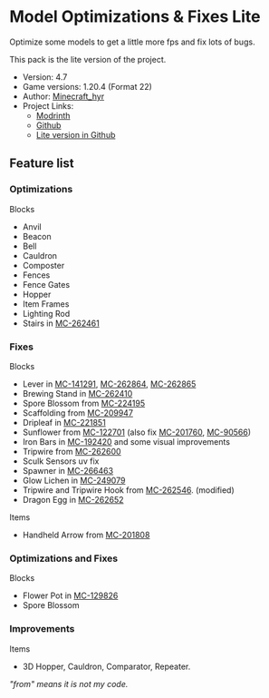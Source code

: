 # Model Optimizations & Fixes Lite

Optimize some models to get a little more fps and fix lots of bugs.

This pack is the lite version of the project.

- Version: 4.7
- Game versions: 1.20.4 (Format 22)
- Author: [Minecraft_hyr](https://github.com/Minecrafthyr)
- Project Links:
  - [Modrinth](https://modrinth.com/resourcepack/model-optimizations-and-fixes)
  - [Github](https://github.com/Minecrafthyr/model_optis_and_fixes)
  - [Lite version in Github](https://github.com/Minecrafthyr/model_optis_and_fixes/tree/lite)

## Feature list

### Optimizations

Blocks

- Anvil
- Beacon
- Bell
- Cauldron
- Composter
- Fences
- Fence Gates
- Hopper
- Item Frames
- Lighting Rod
- Stairs in [MC-262461](https://bugs.mojang.com/browse/MC-262461)

### Fixes

Blocks

- Lever in [MC-141291](https://bugs.mojang.com/browse/MC-141291), [MC-262864](https://bugs.mojang.com/browse/MC-262864), [MC-262865](https://bugs.mojang.com/browse/MC-262865)
- Brewing Stand in [MC-262410](https://bugs.mojang.com/browse/MC-262410)
- Spore Blossom from [MC-224195](https://bugs.mojang.com/browse/MC-224195)
- Scaffolding from [MC-209947](https://bugs.mojang.com/browse/MC-209947)
- Dripleaf in [MC-221851](https://bugs.mojang.com/browse/MC-221851)
- Sunflower from [MC-122701](https://bugs.mojang.com/browse/MC-122701) (also fix [MC-201760](https://bugs.mojang.com/browse/MC-201760), [MC-90566](https://bugs.mojang.com/browse/MC-90566))
- Iron Bars in [MC-192420](https://bugs.mojang.com/browse/MC-192420) and some visual improvements
- Tripwire from [MC-262600](https://bugs.mojang.com/browse/MC-262600)
- Sculk Sensors uv fix
- Spawner in [MC-266463](https://bugs.mojang.com/browse/MC-266463)
- Glow Lichen in [MC-249079](https://bugs.mojang.com/browse/MC-249079)
- Tripwire and Tripwire Hook from [MC-262546](https://bugs.mojang.com/browse/MC-262546). (modified)
- Dragon Egg in [MC-262652](https://bugs.mojang.com/browse/MC-262652)

Items

- Handheld Arrow from [MC-201808](https://bugs.mojang.com/browse/MC-201808)

### Optimizations and Fixes

Blocks

- Flower Pot in [MC-129826](https://bugs.mojang.com/browse/MC-129826)
- Spore Blossom

### Improvements

Items

- 3D Hopper, Cauldron, Comparator, Repeater.

_"from" means it is not my code._
